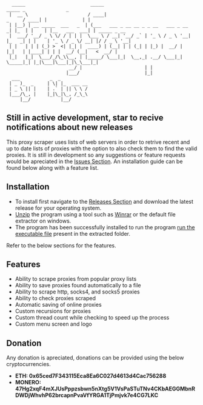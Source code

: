 ```hack
  _____                        _____                                           _____ _               _             
 |  __ \                      / ____|                                   _     / ____| |             | |            
 | |__) | __ _____  ___   _  | (___   ___ _ __ __ _ _ __   ___ _ __   _| |_  | |    | |__   ___  ___| | _____ _ __ 
 |  ___/ '__/ _ \ \/ / | | |  \___ \ / __| '__/ _` | '_ \ / _ \ '__| |_   _| | |    | '_ \ / _ \/ __| |/ / _ \ '__|
 | |   | | | (_) >  <| |_| |  ____) | (__| | | (_| | |_) |  __/ |      |_|   | |____| | | |  __/ (__|   <  __/ |   
 |_|   |_|  \___/_/\_\\__, | |_____/ \___|_|  \__,_| .__/ \___|_|             \_____|_| |_|\___|\___|_|\_\___|_|   
                       __/ |                       | |                                                             
                      |___/                        |_|                        
  ___           _  _          
 | _ )_  _     | \| |_  ___ __    
 | _ \ || |    | .` | || \ \ /    
 |___/\_, |    |_|\_|\_, /_\_\    
     |__/           |__/          
```
## Still in active development, star to recive notifications about new releases
This proxy scraper uses lists of web servers in order to retrive recent and up to date lists of proxies with the option to also check them to find the valid proxies. It is still in development so any suggestions or feature requests would be apreciated in the [Issues Section](https://github.com/Necrownyx/Proxy-Scraper-and-Checker/issues). An installation guide can be found below along with a feature list.

## Installation

- To install first navigate to the [Releases Section](https://github.com/Necrownyx/Proxy-Scraper-and-Checker/releases) and download the latest release for your operating system.
- [Unzip](https://support.microsoft.com/en-us/windows/zip-and-unzip-files-f6dde0a7-0fec-8294-e1d3-703ed85e7ebc) the program using a tool such as [Winrar](https://www.win-rar.com/postdownload.html?&L=0) or the default file extractor on windows.
- The program has been successfully installed to run the program [run the executable file](https://smallbusiness.chron.com/open-exe-file-55897.html) present in the extracted folder.

Refer to the below sections for the features.

## Features

- Ability to scrape proxies from popular proxy lists
- Ability to save proxies found automatically to a file
- Ability to scrape http, socks4, and socks5 proxies
- Ability to check proxies scraped
- Automatic saving of online proxies
- Custom recursions for proxies
- Custom thread count while checking to speed up the process
- Custom menu screen and logo

## Donation
Any donation is apreciated, donations can be provided using the below cryptocurrencies.
- **ETH: 0x65ced7F343115Eca8Ea6C027d4613d4Cac756288**
- **MONERO: 47Hg2xqF4mXJUsPppzsbwn5nXtg5V1VsPaSTuTNv4CKbAEGGMbnRDWDjWhvhP62brcapnPvaVfYRGA1TjPmjvk7e4CG7LKC**
